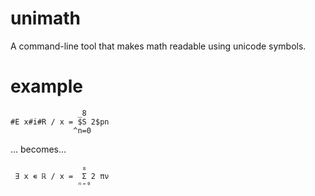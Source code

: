 # unimath

A command-line tool that makes math readable using unicode symbols.

# example

```
               _8
#E x#i#R / x = $S 2$pn
              ^n=0
```

... becomes...

```
                ₈
 ∃ x ∊ ℝ / x =  Σ 2 πν
               ⁿ⁼⁰
```
